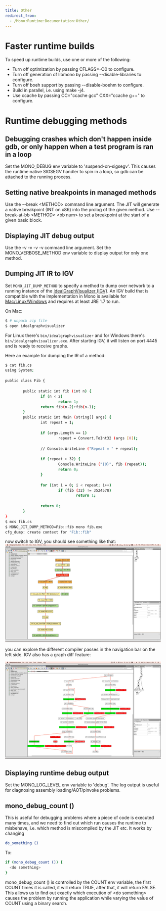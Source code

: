```yaml
---
title: Other
redirect_from:
  - /Mono:Runtime:Documentation:Other/
---
```


Faster runtime builds
=====================

To speed up runtime builds, use one or more of the following:

-   Turn off optimization by passing CFLAGS=-O0 to configure.
-   Turn off generation of libmono by passing --disable-libraries to configure.
-  Turn off boeh support by passing --disable-boehm to configure.
-   Build in parallel, i.e. using make -j4.
- Use ccache by passing CC="ccache gcc" CXX="ccache g++" to configure.

Runtime debugging methods
=========================

Debugging crashes which don't happen inside gdb, or only happen when a test program is ran in a loop
----------------------------------------------------------------------------------------------------

Set the MONO_DEBUG env variable to 'suspend-on-sigsegv'. This causes the runtime native SIGSEGV handler to spin in a loop, so gdb can be attached to the running process.

Setting native breakpoints in managed methods
---------------------------------------------

Use the --break \<METHOD\> command line argument. The JIT will generate a native breakpoint (INT on x86) into the prolog of the given method. Use --break-at-bb \<METHOD\> \<bb num\> to set a breakpoint at the start of a given basic block.

Displaying JIT debug output
---------------------------

Use the -v -v -v -v command line argument. Set the MONO_VERBOSE_METHOD env variable to display output for only one method.


Dumping JIT IR to IGV
---------------------
Set `MONO_JIT_DUMP_METHOD` to specify a method to dump over network to a running instance of the [IdealGraphVisualizer (IGV)](http://ssw.jku.at/General/Staff/TW/igv.html).
An IGV build that is compatible with the implementation in Mono is available for [Mac/Linux/Windows](https://github.com/lewurm/GraalJVMCI8/releases/tag/v0.1) and requires at least JRE 1.7 to run.

On Mac:

``` bash
$ # unpack zip file
$ open idealgraphvisualizer
```

For Linux there's `bin/idealgraphvisualizer` and for Windows there's `bin/idealgraphvisualizer.exe`.
After starting IGV, it will listen on port 4445 and is ready to receive graphs.

Here an example for dumping the IR of a method:

``` bash
$ cat fib.cs
using System;

public class Fib {

        public static int fib (int n) {
                if (n < 2)
                        return 1;
                return fib(n-2)+fib(n-1);
        }
        public static int Main (string[] args) {
                int repeat = 1;

                if (args.Length == 1)
                        repeat = Convert.ToInt32 (args [0]);

                // Console.WriteLine ("Repeat = " + repeat);

                if (repeat > 32) {
                        Console.WriteLine ("{0}", fib (repeat));
                        return 0;
                }

                for (int i = 0; i < repeat; i++)
                        if (fib (32) != 3524578)
                                return 1;

                return 0;
        }
}
$ mcs fib.cs
$ MONO_JIT_DUMP_METHOD=Fib::fib mono fib.exe
cfg_dump: create context for "Fib::fib"
```


now switch to IGV, you should see something like that:
[![igv-screenshot.png](/images/igv-screenshot.png)](/images/igv-screenshot.png)

you can explore the different compiler passes in the navigation bar on the left side. IGV also has a graph diff feature:

[![igv-diff.png](/images/igv-diff.png)](/images/igv-diff.png)



Displaying runtime debug output
-------------------------------

Set the MONO_LOG_LEVEL env variable to 'debug'. The log output is useful for diagnosing assembly loading/AOT/pinvoke problems.

mono_debug_count ()
---------------------

This is useful for debugging problems where a piece of code is executed many times, and we need to find out which run causes the runtime to misbehave, i.e. which method is miscompiled by the JIT etc. It works by changing

``` bash
do_something ()
```

To:

``` bash
if (mono_debug_count ()) {
  <do something>
}
```

mono_debug_count () is controlled by the COUNT env variable, the first COUNT times it is called, it will return TRUE, after that, it will return FALSE. This allows us to find out exactly which execution of \<do something\> causes the problem by running the application while varying the value of COUNT using a binary search.

